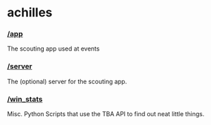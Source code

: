achilles
========

### [/app](/app)

The scouting app used at events


### [/server](/server)

The (optional) server for the scouting app.

### [/win_stats](/win_stats)

Misc. Python Scripts that use the TBA API to find out neat little things.
